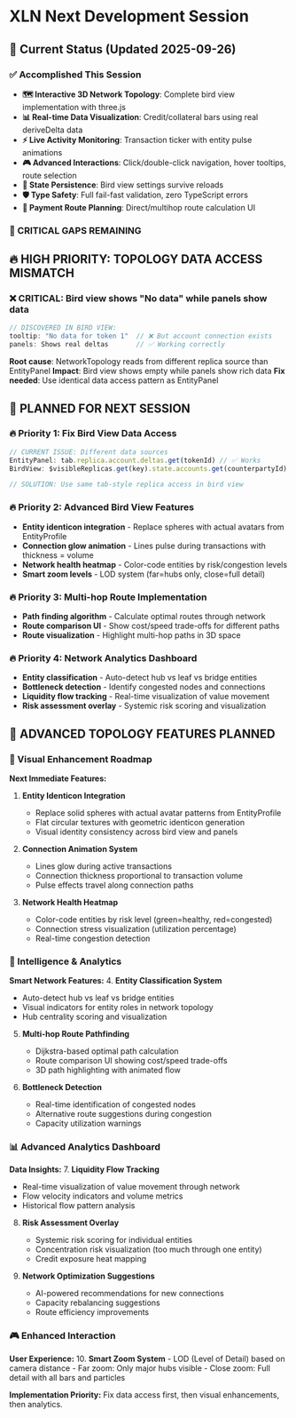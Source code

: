 # XLN Next Development Session

## 🎯 Current Status (Updated 2025-09-26)

### ✅ Accomplished This Session
- **🗺️ Interactive 3D Network Topology**: Complete bird view implementation with three.js
- **📊 Real-time Data Visualization**: Credit/collateral bars using real deriveDelta data
- **⚡ Live Activity Monitoring**: Transaction ticker with entity pulse animations
- **🎮 Advanced Interactions**: Click/double-click navigation, hover tooltips, route selection
- **💾 State Persistence**: Bird view settings survive reloads
- **🛡️ Type Safety**: Full fail-fast validation, zero TypeScript errors
- **🎯 Payment Route Planning**: Direct/multihop route calculation UI

### 🚨 CRITICAL GAPS REMAINING

## 🔥 **HIGH PRIORITY: TOPOLOGY DATA ACCESS MISMATCH**

### **❌ CRITICAL: Bird view shows "No data" while panels show data**
```typescript
// DISCOVERED IN BIRD VIEW:
tooltip: "No data for token 1"  // ❌ But account connection exists
panels: Shows real deltas       // ✅ Working correctly
```

**Root cause**: NetworkTopology reads from different replica source than EntityPanel
**Impact**: Bird view shows empty while panels show rich data
**Fix needed**: Use identical data access pattern as EntityPanel

## 🚨 **PLANNED FOR NEXT SESSION**

### **🔥 Priority 1: Fix Bird View Data Access**
```typescript
// CURRENT ISSUE: Different data sources
EntityPanel: tab.replica.account.deltas.get(tokenId) // ✅ Works
BirdView: $visibleReplicas.get(key).state.accounts.get(counterpartyId).deltas.get(tokenId) // ❌ Empty

// SOLUTION: Use same tab-style replica access in bird view
```

### **🔥 Priority 2: Advanced Bird View Features**
- **Entity identicon integration** - Replace spheres with actual avatars from EntityProfile
- **Connection glow animation** - Lines pulse during transactions with thickness = volume
- **Network health heatmap** - Color-code entities by risk/congestion levels
- **Smart zoom levels** - LOD system (far=hubs only, close=full detail)

### **🔥 Priority 3: Multi-hop Route Implementation**
- **Path finding algorithm** - Calculate optimal routes through network
- **Route comparison UI** - Show cost/speed trade-offs for different paths
- **Route visualization** - Highlight multi-hop paths in 3D space

### **🔥 Priority 4: Network Analytics Dashboard**
- **Entity classification** - Auto-detect hub vs leaf vs bridge entities
- **Bottleneck detection** - Identify congested nodes and connections
- **Liquidity flow tracking** - Real-time visualization of value movement
- **Risk assessment overlay** - Systemic risk scoring and visualization

## 🚀 **ADVANCED TOPOLOGY FEATURES PLANNED**

### **🎨 Visual Enhancement Roadmap**

**Next Immediate Features:**
1. **Entity Identicon Integration**
   - Replace solid spheres with actual avatar patterns from EntityProfile
   - Flat circular textures with geometric identicon generation
   - Visual identity consistency across bird view and panels

2. **Connection Animation System**
   - Lines glow during active transactions
   - Connection thickness proportional to transaction volume
   - Pulse effects travel along connection paths

3. **Network Health Heatmap**
   - Color-code entities by risk level (green=healthy, red=congested)
   - Connection stress visualization (utilization percentage)
   - Real-time congestion detection

### **🧠 Intelligence & Analytics**

**Smart Network Features:**
4. **Entity Classification System**
   - Auto-detect hub vs leaf vs bridge entities
   - Visual indicators for entity roles in network topology
   - Hub centrality scoring and visualization

5. **Multi-hop Route Pathfinding**
   - Dijkstra-based optimal path calculation
   - Route comparison UI showing cost/speed trade-offs
   - 3D path highlighting with animated flow

6. **Bottleneck Detection**
   - Real-time identification of congested nodes
   - Alternative route suggestions during congestion
   - Capacity utilization warnings

### **📊 Advanced Analytics Dashboard**

**Data Insights:**
7. **Liquidity Flow Tracking**
   - Real-time visualization of value movement through network
   - Flow velocity indicators and volume metrics
   - Historical flow pattern analysis

8. **Risk Assessment Overlay**
   - Systemic risk scoring for individual entities
   - Concentration risk visualization (too much through one entity)
   - Credit exposure heat mapping

9. **Network Optimization Suggestions**
   - AI-powered recommendations for new connections
   - Capacity rebalancing suggestions
   - Route efficiency improvements

### **🎮 Enhanced Interaction**

**User Experience:**
10. **Smart Zoom System**
    - LOD (Level of Detail) based on camera distance
    - Far zoom: Only major hubs visible
    - Close zoom: Full detail with all bars and particles

**Implementation Priority:** Fix data access first, then visual enhancements, then analytics.